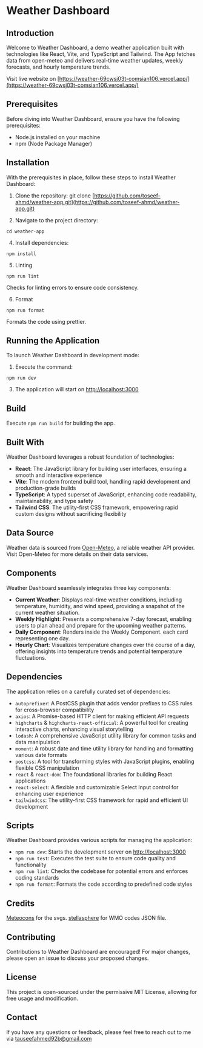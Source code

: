 # Weather Dashboard

## Introduction

Welcome to Weather Dashboard, a demo weather application built with technologies like React, Vite, and TypeScript and Tailwind. The App fetches data from open-meteo and delivers real-time weather updates, weekly forecasts, and hourly temperature trends.

Visit live website on [https://weather-69cwsj03t-comsian106.vercel.app/](https://weather-69cwsj03t-comsian106.vercel.app/)
## Prerequisites

Before diving into Weather Dashboard, ensure you have the following prerequisites:

- Node.js installed on your machine
- npm (Node Package Manager)

## Installation

With the prerequisites in place, follow these steps to install Weather Dashboard:

1. Clone the repository:
git clone [https://github.com/toseef-ahmd/weather-app.git](https://github.com/toseef-ahmd/weather-app.git)

2. Navigate to the project directory:

  `cd weather-app`

4. Install dependencies:

  `npm install`

5. Linting

  `npm run lint`

  Checks for linting errors to ensure code consistency.

6. Format

  `npm run format`

  Formats the code using prettier.

## Running the Application

To launch Weather Dashboard in development mode:

1. Execute the command:
   
  `npm run dev`

3. The application will start on [http://localhost:3000](http://localhost:3000)


## Build

Execute `npm run build` for building the app.

## Built With

Weather Dashboard leverages a robust foundation of technologies:

- **React**: The JavaScript library for building user interfaces, ensuring a smooth and interactive experience
- **Vite**: The modern frontend build tool, handling rapid development and production-grade builds
- **TypeScript**: A typed superset of JavaScript, enhancing code readability, maintainability, and type safety
- **Tailwind CSS**: The utility-first CSS framework, empowering rapid custom designs without sacrificing flexibility

## Data Source

Weather data is sourced from [Open-Meteo](https://open-meteo.com/), a reliable weather API provider. Visit Open-Meteo for more details on their data services.

## Components

Weather Dashboard seamlessly integrates three key components:

- **Current Weather**: Displays real-time weather conditions, including temperature, humidity, and wind speed, providing a snapshot of the current weather situation.
- **Weekly Highlight**: Presents a comprehensive 7-day forecast, enabling users to plan ahead and prepare for the upcoming weather patterns.
- **Daily Component**: Renders inside the Weekly Component. each card representing one day.
- **Hourly Chart**: Visualizes temperature changes over the course of a day, offering insights into temperature trends and potential temperature fluctuations.

## Dependencies

The application relies on a carefully curated set of dependencies:

- `autoprefixer`: A PostCSS plugin that adds vendor prefixes to CSS rules for cross-browser compatibility
- `axios`: A Promise-based HTTP client for making efficient API requests
- `highcharts` & `highcharts-react-official`: A powerful tool for creating interactive charts, enhancing visual storytelling
- `lodash`: A comprehensive JavaScript utility library for common tasks and data manipulation
- `moment`: A robust date and time utility library for handling and formatting various date formats
- `postcss`: A tool for transforming styles with JavaScript plugins, enabling flexible CSS manipulation
- `react` & `react-dom`: The foundational libraries for building React applications
- `react-select`: A flexible and customizable Select Input control for enhancing user experience
- `tailwindcss`: The utility-first CSS framework for rapid and efficient UI development

## Scripts

Weather Dashboard provides various scripts for managing the application:

- `npm run dev`: Starts the development server on [http://localhost:3000](http://localhost:3000)
- `npm run test`: Executes the test suite to ensure code quality and functionality
- `npm run lint`: Checks the codebase for potential errors and enforces coding standards
- `npm run format`: Formats the code according to predefined code styles
  
## Credits 

[Meteocons](https://bas.dev/work/meteocons) for the svgs.
[stellasphere](https://gist.github.com/stellasphere) for WMO codes JSON file.

## Contributing

Contributions to Weather Dashboard are encouraged! For major changes, please open an issue to discuss your proposed changes.

## License

This project is open-sourced under the permissive MIT License, allowing for free usage and modification.

## Contact

If you have any questions or feedback, please feel free to reach out to me via [tauseefahmed92b@gmail.com](tauseefahmed92b@gmail.com)
